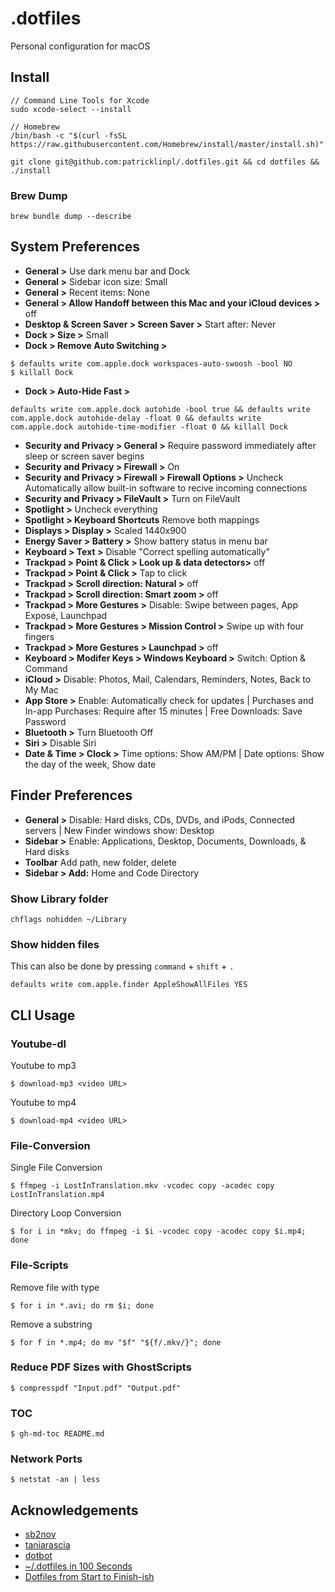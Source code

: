 # .dotfiles

Personal configuration for macOS

## Install 

```
// Command Line Tools for Xcode
sudo xcode-select --install

// Homebrew
/bin/bash -c "$(curl -fsSL https://raw.githubusercontent.com/Homebrew/install/master/install.sh)"

git clone git@github.com:patricklinpl/.dotfiles.git && cd dotfiles && ./install
```

### Brew Dump

```
brew bundle dump --describe 
```

## System Preferences

- **General >** Use dark menu bar and Dock
- **General >** Sidebar icon size: Small
- **General >** Recent items: None
- **General > Allow Handoff between this Mac and your iCloud devices >** off
- **Desktop & Screen Saver > Screen Saver >** Start after: Never
- **Dock > Size >** Small
- **Dock > Remove Auto Switching >**

```
$ defaults write com.apple.dock workspaces-auto-swoosh -bool NO
$ killall Dock
```
- **Dock > Auto-Hide Fast >**


```
defaults write com.apple.dock autohide -bool true && defaults write com.apple.dock autohide-delay -float 0 && defaults write com.apple.dock autohide-time-modifier -float 0 && killall Dock
```

- **Security and Privacy > General >** Require password immediately after sleep or screen saver begins
- **Security and Privacy > Firewall >** On
- **Security and Privacy > Firewall > Firewall Options >** Uncheck Automatically allow built-in software to recive incoming connections
- **Security and Privacy > FileVault >** Turn on FileVault
- **Spotlight >** Uncheck everything
- **Spotlight > Keyboard Shortcuts** Remove both mappings
- **Displays > Display >** Scaled 1440x900
- **Energy Saver > Battery >** Show battery status in menu bar
- **Keyboard > Text >** Disable "Correct spelling automatically"
- **Trackpad > Point & Click > Look up & data detectors>** off
- **Trackpad > Point & Click >** Tap to click
- **Trackpad > Scroll direction: Natural >** off
- **Trackpad > Scroll direction: Smart zoom >** off
- **Trackpad > More Gestures >** Disable: Swipe between pages, App Exposé, Launchpad
- **Trackpad > More Gestures > Mission Control >** Swipe up with four fingers
- **Trackpad > More Gestures > Launchpad >** off
- **Keyboard > Modifer Keys > Windows Keyboard >** Switch: Option & Command 
- **iCloud >** Disable: Photos, Mail, Calendars, Reminders, Notes, Back to My Mac
- **App Store >** Enable: Automatically check for updates | Purchases and In-app Purchases: Require after 15 minutes | Free Downloads: Save Password
- **Bluetooth >** Turn Bluetooth Off
- **Siri >** Disable Siri
- **Date & Time > Clock >** Time options: Show AM/PM | Date options: Show the day of the week, Show date

## Finder Preferences

- **General >** Disable: Hard disks, CDs, DVDs, and iPods, Connected servers | New Finder windows show: Desktop 
- **Sidebar >** Enable: Applications, Desktop, Documents, Downloads, & Hard disks
- **Toolbar** Add path, new folder, delete
- **Sidebar > Add:** Home and Code Directory

### Show Library folder

```shell
chflags nohidden ~/Library
```

### Show hidden files

This can also be done by pressing `command` + `shift` + `.`

```shell
defaults write com.apple.finder AppleShowAllFiles YES
```

## CLI Usage
    
### Youtube-dl

Youtube to mp3

    $ download-mp3 <video URL>


Youtube to mp4

    $ download-mp4 <video URL>


### File-Conversion

Single File Conversion

    $ ffmpeg -i LostInTranslation.mkv -vcodec copy -acodec copy LostInTranslation.mp4


Directory Loop Conversion 

    $ for i in *mkv; do ffmpeg -i $i -vcodec copy -acodec copy $i.mp4; done


### File-Scripts

Remove file with type

    $ for i in *.avi; do rm $i; done

Remove a substring

    $ for f in *.mp4; do mv "$f" "${f/.mkv/}"; done


### Reduce PDF Sizes with GhostScripts

    $ compresspdf "Input.pdf" "Output.pdf"


### TOC

    $ gh-md-toc README.md


### Network Ports

    $ netstat -an | less

## Acknowledgements

- [sb2nov](http://sourabhbajaj.com/mac-setup/) 
- [taniarascia](https://www.taniarascia.com/setting-up-a-brand-new-mac-for-development/)
- [dotbot](https://github.com/anishathalye/dotbot)
- [~/.dotfiles in 100 Seconds](https://www.youtube.com/watch?v=r_MpUP6aKiQ)
- [Dotfiles from Start to Finish-ish](https://www.udemy.com/course/dotfiles-from-start-to-finish-ish/?referralCode=445BE0B541C48FE85276)
